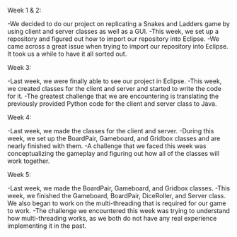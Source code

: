 Week 1 & 2:

-We decided to do our project on replicating a Snakes and Ladders game by using client and server classes as well as a GUI. 
-This week, we set up a repository and figured out how to import our repository into Eclipse.
-We came across a great issue when trying to import our repository into Eclipse. It took us a while to have it all sorted out.

Week 3:

-Last week, we were finally able to see our project in Eclipse.
-This week, we created classes for the client and server and started to write the code for it.
-The greatest challenge that we are encountering is translating the previously provided Python code for the client and server class to Java. 

Week 4:

-Last week, we made the classes for the client and server.
-During this week, we set up the BoardPair, Gameboard, and Gridbox classes and are nearly finished with them.
-A challenge that we faced this week was conceptualizing the gameplay and figuring out how all of the classes will work together. 

Week 5:

-Last week, we made the BoardPair, Gameboard, and Gridbox classes.
-This week, we finished the Gameboard, BoardPair, DiceRoller, and Server class. We also began to work on the multi-threading that is required for our game to work. 
-The challenge we encountered this week was trying to understand how multi-threading works, as we both do not have any real experience implementing it in the past.